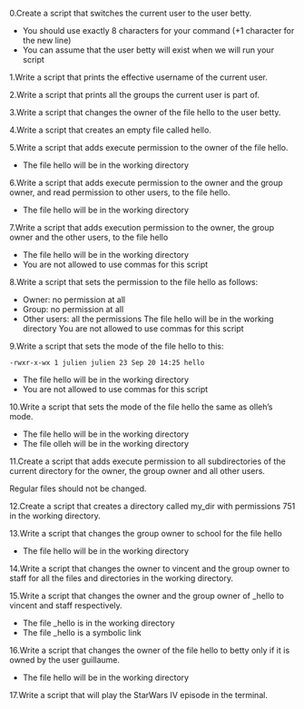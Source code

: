 0.Create a script that switches the current user to the user betty.

* You should use exactly 8 characters for your command (+1 character for the new line)
* You can assume that the user betty will exist when we will run your script

1.Write a script that prints the effective username of the current user.

2.Write a script that prints all the groups the current user is part of.

3.Write a script that changes the owner of the file hello to the user betty.

4.Write a script that creates an empty file called hello.

5.Write a script that adds execute permission to the owner of the file hello.

* The file hello will be in the working directory

6.Write a script that adds execute permission to the owner and the group owner, and read permission to other users, to the file hello.

* The file hello will be in the working directory

7.Write a script that adds execution permission to the owner, the group owner and the other users, to the file hello

* The file hello will be in the working directory
* You are not allowed to use commas for this script

8.Write a script that sets the permission to the file hello as follows:

* Owner: no permission at all
* Group: no permission at all
* Other users: all the permissions
The file hello will be in the working directory You are not allowed to use commas for this script

9.Write a script that sets the mode of the file hello to this:

``` -rwxr-x-wx 1 julien julien 23 Sep 20 14:25 hello ```
* The file hello will be in the working directory
* You are not allowed to use commas for this script

10.Write a script that sets the mode of the file hello the same as olleh’s mode.

* The file hello will be in the working directory
* The file olleh will be in the working directory

11.Create a script that adds execute permission to all subdirectories of the current directory for the owner, the group owner and all other users.

Regular files should not be changed.

12.Create a script that creates a directory called my_dir with permissions 751 in the working directory.

13.Write a script that changes the group owner to school for the file hello

* The file hello will be in the working directory

14.Write a script that changes the owner to vincent and the group owner to staff for all the files and directories in the working directory.

15.Write a script that changes the owner and the group owner of _hello to vincent and staff respectively.

* The file _hello is in the working directory
* The file _hello is a symbolic link

16.Write a script that changes the owner of the file hello to betty only if it is owned by the user guillaume.

* The file hello will be in the working directory

17.Write a script that will play the StarWars IV episode in the terminal.
